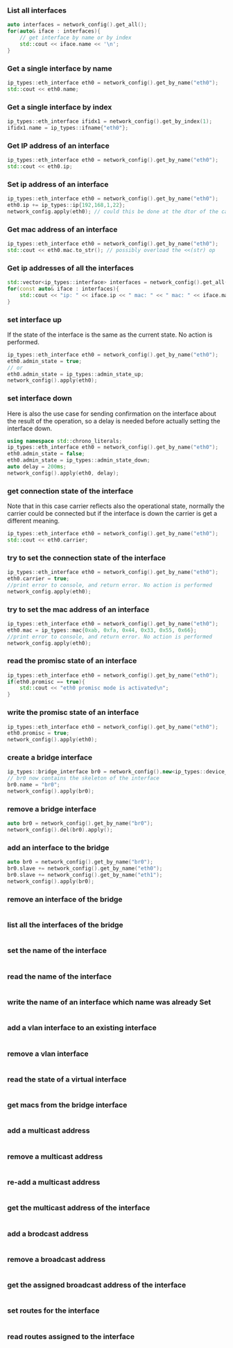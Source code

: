 ### List all interfaces

```cpp
auto interfaces = network_config().get_all();
for(auto& iface : interfaces){
    // get interface by name or by index
    std::cout << iface.name << '\n';
}
```

### Get a single interface by name

```cpp
ip_types::eth_interface eth0 = network_config().get_by_name("eth0");
std::cout << eth0.name;
```
### Get a single interface by index

```cpp
ip_types::eth_interface ifidx1 = network_config().get_by_index(1);
ifidx1.name = ip_types::ifname{"eth0"};
```

### Get IP address of an interface

```cpp
ip_types::eth_interface eth0 = network_config().get_by_name("eth0");
std::cout << eth0.ip;
```
### Set ip address of an interface

```cpp
ip_types::eth_interface eth0 = network_config().get_by_name("eth0");
eth0.ip += ip_types::ip{192,168,1,22};
network_config.apply(eth0); // could this be done at the dtor of the calling fnc?
```

### Get mac address of an interface

```cpp
ip_types::eth_interface eth0 = network_config().get_by_name("eth0");
std::cout << eth0.mac.to_str(); // possibly overload the <<(str) op
```

### Get ip addresses of all the interfaces

```cpp
std::vector<ip_types::interface> interfaces = network_config().get_all();
for(const auto& iface : interfaces){
    std::cout << "ip: " << iface.ip << " mac: " << " mac: " << iface.mac << '\n';
}
```
### set interface up

If the state of the interface is the same as the current state.
No action is performed.

```cpp
ip_types::eth_interface eth0 = network_config().get_by_name("eth0");
eth0.admin_state = true;
// or
eth0.admin_state = ip_types::admin_state_up;
network_config().apply(eth0);
```

### set interface down

Here is also the use case for sending confirmation on the interface about the
result of the operation, so a delay is needed before actually setting the 
interface down.

```cpp
using namespace std::chrono_literals;
ip_types::eth_interface eth0 = network_config().get_by_name("eth0");
eth0.admin_state = false;
eth0.admin_state = ip_types::admin_state_down;
auto delay = 200ms;
network_config().apply(eth0, delay);
```

### get connection state of the interface

Note that in this case carrier reflects also the operational state, normally
the carrier could be connected but if the interface is down the carrier is
get a different meaning.

```cpp
ip_types::eth_interface eth0 = network_config().get_by_name("eth0");
std::cout << eth0.carrier;
```

### try to set the connection state of the interface

```cpp
ip_types::eth_interface eth0 = network_config().get_by_name("eth0");
eth0.carrier = true;
//print error to console, and return error. No action is performed
network_config.apply(eth0);
```

### try to set the mac address of an interface

```cpp
ip_types::eth_interface eth0 = network_config().get_by_name("eth0");
eth0.mac = ip_types::mac{0xab, 0xfa, 0x44, 0x33, 0x55, 0x66};
//print error to console, and return error. No action is performed
network_config.apply(eth0);
```
### read the promisc state of an interface

```cpp
ip_types::eth_interface eth0 = network_config().get_by_name("eth0");
if(eth0.promisc == true){
    std::cout << "eth0 promisc mode is activated\n";
}
```
### write the promisc state of an interface

```cpp
ip_types::eth_interface eth0 = network_config().get_by_name("eth0");
eth0.promisc = true;
network_config().apply(eth0);
```

### create a bridge interface

```cpp
ip_types::bridge_interface br0 = network_config().new<ip_types::device_class::bridge>();
// br0 now contains the skeleton of the interface
br0.name = "br0";
network_config().apply(br0);
```

### remove a bridge interface 

```cpp
auto br0 = network_config().get_by_name("br0");
network_config().del(br0).apply();
```

### add an interface to the bridge

```cpp
auto br0 = network_config().get_by_name("br0");
br0.slave += network_config().get_by_name("eth0");
br0.slave += network_config().get_by_name("eth1");
network_config().apply(br0);
```

### remove an interface of the bridge

```cpp
```
### list all the interfaces of the bridge

```cpp
```
### set the name of the interface

```cpp
```
### read the name of the interface

```cpp
```
### write the name of an interface which name was already Set

```cpp
```
### add a vlan interface to an existing interface

```cpp
```
### remove a vlan interface

```cpp
```
### read the state of a virtual interface

```cpp
```
### get macs from the bridge interface

```cpp
```

### add a multicast address

```cpp
```
### remove a multicast address

```cpp
```
### re-add a multicast  address

```cpp
```
### get the multicast address of the interface

```cpp
```
### add a brodcast address

```cpp
```
### remove a broadcast address
```cpp
```
### get the assigned broadcast address of the interface

```cpp
```
### set routes for the interface 

```cpp
```
### read routes assigned to the interface

```cpp
```
